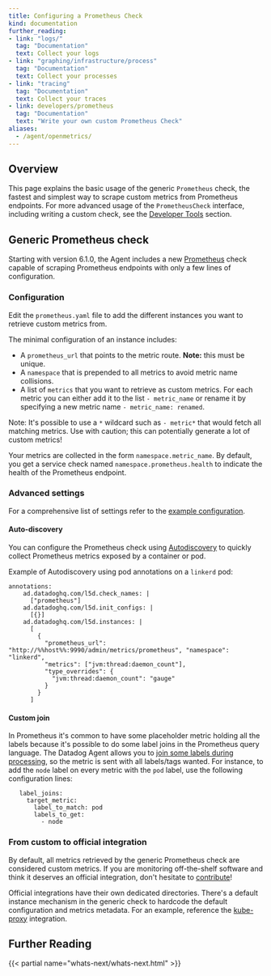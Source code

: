 ```yaml
---
title: Configuring a Prometheus Check
kind: documentation
further_reading:
- link: "logs/"
  tag: "Documentation"
  text: Collect your logs
- link: "graphing/infrastructure/process"
  tag: "Documentation"
  text: Collect your processes
- link: "tracing"
  tag: "Documentation"
  text: Collect your traces
- link: developers/prometheus
  tag: "Documentation"
  text: "Write your own custom Prometheus Check"
aliases:
  - /agent/openmetrics/
---
```


## Overview

This page explains the basic usage of the generic `Prometheus` check, the fastest and simplest way to scrape custom metrics from Prometheus endpoints. For more advanced usage of the `PrometheusCheck` interface, including writing a custom check, see the [Developer Tools][1] section.

## Generic Prometheus check

Starting with version 6.1.0, the Agent includes a new [Prometheus][2] check capable of scraping Prometheus endpoints with only a few lines of configuration.

### Configuration

Edit the `prometheus.yaml` file to add the different instances you want to retrieve custom metrics from.

The minimal configuration of an instance includes:

* A `prometheus_url` that points to the metric route. **Note:** this must be unique.
* A `namespace` that is prepended to all metrics to avoid metric name collisions.
* A list of `metrics` that you want to retrieve as custom metrics. For each metric you can either add it to the list `- metric_name` or rename it by specifying a new metric name `- metric_name: renamed`.

Note: It's possible to use a `*` wildcard such as `- metric*` that would fetch all matching metrics. Use with caution; this can potentially generate a lot of custom metrics!

Your metrics are collected in the form `namespace.metric_name`. By default, you get a service check named `namespace.prometheus.health` to indicate the health of the Prometheus endpoint.

### Advanced settings

For a comprehensive list of settings refer to the [example configuration][3].

#### Auto-discovery

You can configure the Prometheus check using [Autodiscovery][4] to quickly collect Prometheus metrics exposed by a container or pod.

Example of Autodiscovery using pod annotations on a `linkerd` pod:

```
annotations:
    ad.datadoghq.com/l5d.check_names: |
      ["prometheus"]
    ad.datadoghq.com/l5d.init_configs: |
      [{}]
    ad.datadoghq.com/l5d.instances: |
      [
        {
          "prometheus_url": "http://%%host%%:9990/admin/metrics/prometheus", "namespace": "linkerd", 
          "metrics": ["jvm:thread:daemon_count"], 
          "type_overrides": {
            "jvm:thread:daemon_count": "gauge"
          }
        }
      ]
```

#### Custom join

In Prometheus it's common to have some placeholder metric holding all the labels because it's possible to do some label joins in the Prometheus query language. The Datadog Agent allows you to [join some labels during processing][5], so the metric is sent with all labels/tags wanted.
For instance, to add the `node` label on every metric with the `pod` label, use the following configuration lines:

```
   label_joins:
     target_metric:
       label_to_match: pod
       labels_to_get:
         - node
```

### From custom to official integration

By default, all metrics retrieved by the generic Prometheus check are considered custom metrics. If you are monitoring off-the-shelf software and think it deserves an official integration, don't hesitate to [contribute][1]!

Official integrations have their own dedicated directories. There's a default instance mechanism in the generic check to hardcode the default configuration and metrics metadata. For an example, reference the [kube-proxy][6] integration.

## Further Reading

{{< partial name="whats-next/whats-next.html" >}}

[1]: /developers/prometheus
[2]: https://github.com/DataDog/integrations-core/tree/master/prometheus
[3]: https://github.com/DataDog/integrations-core/blob/master/prometheus/datadog_checks/prometheus/data/conf.yaml.example
[4]: https://docs.datadoghq.com/agent/autodiscovery
[5]: https://github.com/DataDog/integrations-core/blob/master/prometheus/datadog_checks/prometheus/data/conf.yaml.example#L34
[6]: https://github.com/DataDog/integrations-core/tree/master/kube_proxy
